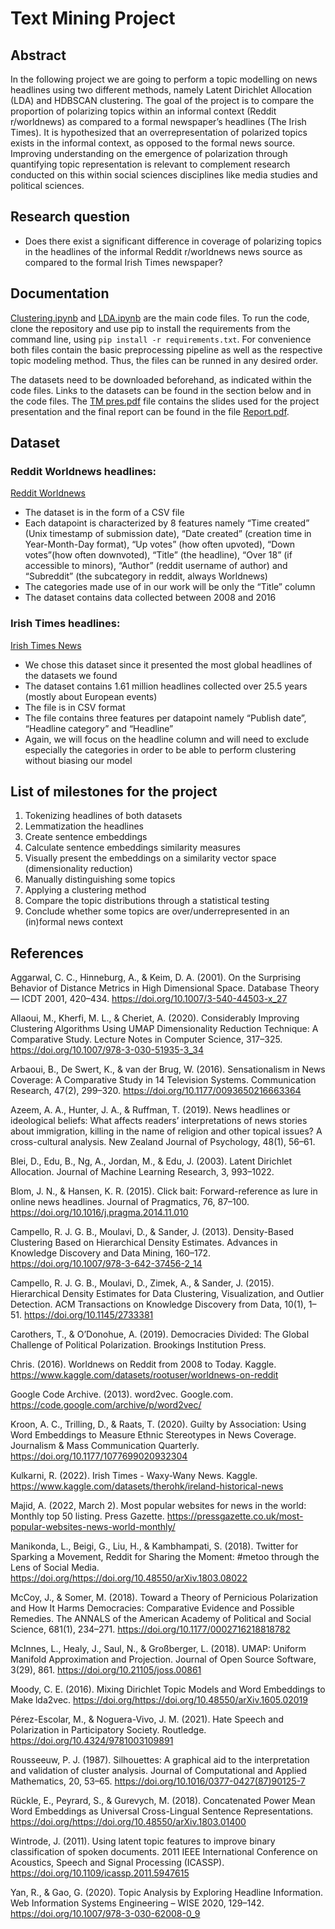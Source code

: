 # Text Mining Project

## Abstract
In the following project we are going to perform a topic modelling on news headlines using two different methods, namely Latent Dirichlet Allocation (LDA) and HDBSCAN clustering. The goal of the project is to compare the proportion of polarizing topics within  an informal context (Reddit r/worldnews) as compared to a formal newspaper’s headlines (The Irish Times). It is hypothesized that an overrepresentation of polarized topics exists in the informal context, as opposed to the formal news source. Improving understanding on the emergence of polarization through quantifying topic representation is relevant to complement research conducted on this within social sciences disciplines like media studies and political sciences. 

## Research question
-	Does there exist a significant difference in coverage of polarizing topics in the headlines of the informal Reddit r/worldnews news source as compared to the formal Irish Times newspaper?

## Documentation
[Clustering.ipynb](https://github.com/norahahr/TMproject/blob/main/clustering.ipynb) and [LDA.ipynb](https://github.com/norahahr/TMproject/blob/main/LDA.ipynb) are the main code files. To run the code, clone the repository and use pip to install the requirements from the command line, using ```pip install -r requirements.txt```.
For convenience both files contain the basic preprocessing pipeline as well as the respective topic modeling method. Thus, the files can be runned in any desired order.

The datasets need to be downloaded beforehand, as indicated within the code files. Links to the datasets can be found in the section below and in the code files.
The [TM pres.pdf](https://github.com/norahahr/TMproject/blob/main/TM%20pres.pdf) file contains the slides used for the project presentation and the final report can be found in the file [Report.pdf](https://github.com/norahahr/TMproject/blob/main/Report.pdf).

## Dataset

### Reddit Worldnews headlines:
[Reddit Worldnews](https://www.kaggle.com/datasets/rootuser/worldnews-on-reddit)
-	The dataset is in the form of a CSV file
-	Each datapoint is characterized by 8 features namely “Time created” (Unix timestamp of submission date), “Date created” (creation time in Year-Month-Day format), “Up votes” (how often upvoted), “Down votes”(how often downvoted), “Title” (the headline), “Over 18” (if accessible to minors), “Author” (reddit username of author) and “Subreddit” (the subcategory in reddit, always Worldnews)
-	The categories made use of in our work will be only the “Title” column
-	The dataset contains data collected between 2008 and 2016

### Irish Times headlines:
[Irish Times News](https://www.kaggle.com/datasets/therohk/ireland-historical-news)
-	We chose this dataset since it presented the most global headlines of the datasets we found
-	The dataset contains 1.61 million headlines collected over 25.5 years (mostly about European events)
-	The file is in CSV format
-	The file contains three features per datapoint namely “Publish date”, “Headline category” and “Headline”
-	Again, we will focus on the headline column and will need to exclude especially the categories in order to be able to perform clustering without biasing our model


## List of milestones for the project
1.	Tokenizing headlines of both datasets
2.	Lemmatization the headlines
3.	Create sentence embeddings
4.	Calculate sentence embeddings similarity measures
5.	Visually present the embeddings on a similarity vector space (dimensionality reduction)
6.	Manually distinguishing some topics
7.	Applying a clustering method
8.	Compare the topic distributions through a statistical testing
9.	Conclude whether some topics are over/underrepresented in an (in)formal news context

## References
Aggarwal, C. C., Hinneburg, A., & Keim, D. A. (2001). On the Surprising Behavior of Distance Metrics in High Dimensional Space. Database Theory — ICDT 2001, 420–434. https://doi.org/10.1007/3-540-44503-x_27

Allaoui, M., Kherfi, M. L., & Cheriet, A. (2020). Considerably Improving Clustering Algorithms Using UMAP Dimensionality Reduction Technique: A Comparative Study. Lecture Notes in Computer Science, 317–325. https://doi.org/10.1007/978-3-030-51935-3_34

Arbaoui, B., De Swert, K., & van der Brug, W. (2016). Sensationalism in News Coverage: A Comparative Study in 14 Television Systems. Communication Research, 47(2), 299–320. https://doi.org/10.1177/0093650216663364

Azeem, A. A., Hunter, J. A., & Ruffman, T. (2019). News headlines or ideological beliefs: What affects readers’ interpretations of news stories about immigration, killing in the name of religion and other topical issues? A cross-cultural analysis. New Zealand Journal of Psychology, 48(1), 56–61.

Blei, D., Edu, B., Ng, A., Jordan, M., & Edu, J. (2003). Latent Dirichlet Allocation. Journal of Machine Learning Research, 3, 993–1022.

Blom, J. N., & Hansen, K. R. (2015). Click bait: Forward-reference as lure in online news headlines. Journal of Pragmatics, 76, 87–100. https://doi.org/10.1016/j.pragma.2014.11.010

Campello, R. J. G. B., Moulavi, D., & Sander, J. (2013). Density-Based Clustering Based on Hierarchical Density Estimates. Advances in Knowledge Discovery and Data Mining, 160–172. https://doi.org/10.1007/978-3-642-37456-2_14

Campello, R. J. G. B., Moulavi, D., Zimek, A., & Sander, J. (2015). Hierarchical Density Estimates for Data Clustering, Visualization, and Outlier Detection. ACM Transactions on Knowledge Discovery from Data, 10(1), 1–51. https://doi.org/10.1145/2733381

Carothers, T., & O’Donohue, A. (2019). Democracies Divided: The Global Challenge of Political Polarization. Brookings Institution Press.

Chris. (2016). Worldnews on Reddit from 2008 to Today. Kaggle. https://www.kaggle.com/datasets/rootuser/worldnews-on-reddit

Google Code Archive. (2013). word2vec. Google.com. https://code.google.com/archive/p/word2vec/

Kroon, A. C., Trilling, D., & Raats, T. (2020). Guilty by Association: Using Word Embeddings to Measure Ethnic Stereotypes in News Coverage. Journalism & Mass Communication Quarterly. https://doi.org/10.1177/1077699020932304

Kulkarni, R. (2022). Irish Times - Waxy-Wany News. Kaggle. https://www.kaggle.com/datasets/therohk/ireland-historical-news

Majid, A. (2022, March 2). Most popular websites for news in the world: Monthly top 50 listing. Press Gazette. https://pressgazette.co.uk/most-popular-websites-news-world-monthly/

Manikonda, L., Beigi, G., Liu, H., & Kambhampati, S. (2018). Twitter for Sparking a Movement, Reddit for Sharing the Moment: #metoo through the Lens of Social Media. https://doi.org/https://doi.org/10.48550/arXiv.1803.08022

McCoy, J., & Somer, M. (2018). Toward a Theory of Pernicious Polarization and How It Harms Democracies: Comparative Evidence and Possible Remedies. The ANNALS of the American Academy of Political and Social Science, 681(1), 234–271. https://doi.org/10.1177/0002716218818782

McInnes, L., Healy, J., Saul, N., & Großberger, L. (2018). UMAP: Uniform Manifold Approximation and Projection. Journal of Open Source Software, 3(29), 861. https://doi.org/10.21105/joss.00861

Moody, C. E. (2016). Mixing Dirichlet Topic Models and Word Embeddings to Make lda2vec. https://doi.org/https://doi.org/10.48550/arXiv.1605.02019

Pérez-Escolar, M., & Noguera-Vivo, J. M. (2021). Hate Speech and Polarization in Participatory Society. Routledge. https://doi.org/10.4324/9781003109891

Rousseeuw, P. J. (1987). Silhouettes: A graphical aid to the interpretation and validation of cluster analysis. Journal of Computational and Applied Mathematics, 20, 53–65. https://doi.org/10.1016/0377-0427(87)90125-7

Rückle, E., Peyrard, S., & Gurevych, M. (2018). Concatenated Power Mean Word Embeddings as Universal Cross-Lingual Sentence Representations. https://doi.org/https://doi.org/10.48550/arXiv.1803.01400

Wintrode, J. (2011). Using latent topic features to improve binary classification of spoken documents. 2011 IEEE International Conference on Acoustics, Speech and Signal Processing (ICASSP). https://doi.org/10.1109/icassp.2011.5947615

Yan, R., & Gao, G. (2020). Topic Analysis by Exploring Headline Information. Web Information Systems Engineering – WISE 2020, 129–142. https://doi.org/10.1007/978-3-030-62008-0_9
